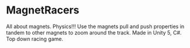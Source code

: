 # MagnetRacers
All about magnets. Physics!!! Use the magnets pull and push properties in tandem to other magnets to zoom around the track. Made in Unity 5, C#. Top down racing game.
